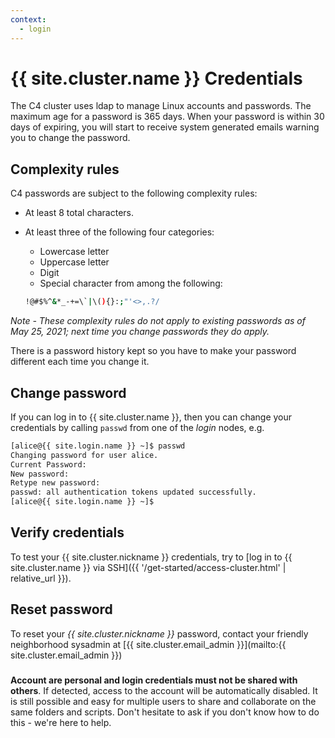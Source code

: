 ```yaml
---
context:
  - login
---
```


<!-- markdownlint-disable-file MD034 -->

# {{ site.cluster.name }} Credentials 


The C4 cluster uses ldap to manage Linux accounts and passwords. The maximum age for a password is 365 days. When your password is within 30 days of expiring, you will start to receive system generated emails warning you to change the password.

## Complexity rules

C4 passwords are subject to the following complexity rules:

- At least 8 total characters.
- At least three of the following four categories:
  - Lowercase letter
  - Uppercase letter
  - Digit
  - Special character from among the following: 
  
  ```sh
  !@#$%^&*_-+=\`|\(){}:;"'<>,.?/
  ```

*Note - These complexity rules do not apply to existing passwords as of May 25, 2021; next time you change passwords they do apply.*

There is a password history kept so you have to make your password different each time you change it.

## Change password


If you can log in to {{ site.cluster.name }}, then you can change your credentials by calling `passwd` from one of the _login_ nodes, e.g.

```sh
[alice@{{ site.login.name }} ~]$ passwd
Changing password for user alice.
Current Password:
New password: 
Retype new password: 
passwd: all authentication tokens updated successfully.
[alice@{{ site.login.name }} ~]$ 
```


## Verify credentials

To test your {{ site.cluster.nickname }} credentials, try to [log in to {{ site.cluster.name }} via SSH]({{ '/get-started/access-cluster.html' | relative_url }}).  


## Reset password

To reset your _{{ site.cluster.nickname }}_ password, contact your friendly neighborhood sysadmin at [{{ site.cluster.email_admin }}](mailto:{{ site.cluster.email_admin }})

<div class="alert alert-danger" role="alert" style="margin-top: 3ex">
<strong>Account are personal and login credentials must not be shared with others</strong>. If detected, access to the account will be automatically disabled.  It is still possible and easy for multiple users to share and collaborate on the same folders and scripts.  Don't hesitate to ask if you don't know how to do this - we're here to help.
</div>


[RBVI Kerberos web interface]: https://www.cgl.ucsf.edu/admin/chpass.py
[UCSF Enterprise Password Standard]: https://wiki.library.ucsf.edu/pages/viewpage.action?spaceKey=ITSI&title=Unified+UCSF+Enterprise+Password+Standard
